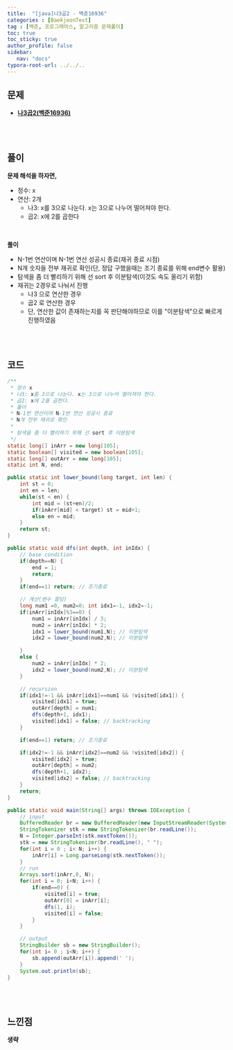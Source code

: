 ```yaml
---
title:  "[java]나3곱2 - 백준16936"
categories : [BaekjoonTest]
tag : [백준, 프로그래머스, 알고리즘 문제풀이]
toc: true
toc_sticky: true
author_profile: false
sidebar:
   nav: "docs"
typora-root-url: ../../..
---
```




## 문제

* **[나3곱2(백준16936)](https://www.acmicpc.net/problem/16936)**

<br><br>

## 풀이

**문제 해석을 하자면,**

* 정수: x
* 연산: 2개
  * 나3: x를 3으로 나눈다. x는 3으로 나누어 떨어져야 한다.
  * 곱2: x에 2를 곱한다


<br>

**풀이**

* N-1번 연산이며 N-1번 연산 성공시 종료(재귀 종료 시점)
* N개 숫자들 전부 재귀로 확인(단, 정답 구했을때는 조기 종료를 위해 end변수 활용)
* 탐색을 좀 더 빨리하기 위해 선 sort 후 이분탐색(이것도 속도 올리기 위함)
* 재귀는 2경우로 나눠서 진행
  * 나3 으로 연산한 경우
  * 곱2 로 연산한 경우
  * 단, 연산한 값이 존재하는지를 꼭 판단해야하므로 이를 "이분탐색"으로 빠르게 진행하였음


<br><br>

## 코드

```java
/**
 * 정수 x
 * 나3: x를 3으로 나눈다. x는 3으로 나누어 떨어져야 한다.
 * 곱2: x에 2를 곱한다.
 * 풀이
 * N-1번 연산이며 N-1번 연산 성공시 종료
 * N개 전부 재귀로 확인
 * 
 * 탐색을 좀 더 빨리하기 위해 선 sort 후 이분탐색
 */
static long[] inArr = new long[105];
static boolean[] visited = new boolean[105];
static long[] outArr = new long[105];
static int N, end;

public static int lower_bound(long target, int len) {
    int st = 0;
    int en = len;
    while(st < en) {
        int mid = (st+en)/2;
        if(inArr[mid] < target) st = mid+1;
        else en = mid;
    }
    return st;
}

public static void dfs(int depth, int inIdx) {
    // base condition
    if(depth==N) {
        end = 1;
        return;
    }
    if(end==1) return; // 조기종료

    // 계산(변수 할당)
    long num1 =0, num2=0; int idx1=-1, idx2=-1;
    if(inArr[inIdx]%3==0) {
        num1 = inArr[inIdx] / 3;
        num2 = inArr[inIdx] * 2;
        idx1 = lower_bound(num1,N); // 이분탐색
        idx2 = lower_bound(num2,N); // 이분탐색

    }
    else {
        num2 = inArr[inIdx] * 2;
        idx2 = lower_bound(num2,N); // 이분탐색
    }

    // recursion
    if(idx1!=-1 && inArr[idx1]==num1 && !visited[idx1]) {
        visited[idx1] = true;
        outArr[depth] = num1;
        dfs(depth+1, idx1);
        visited[idx1] = false; // backtracking
    }

    if(end==1) return; // 조기종료

    if(idx2!=-1 && inArr[idx2]==num2 && !visited[idx2]) {
        visited[idx2] = true;
        outArr[depth] = num2;
        dfs(depth+1, idx2);
        visited[idx2] = false; // backtracking
    }
    return;
}

public static void main(String[] args) throws IOException {
    // input
    BufferedReader br = new BufferedReader(new InputStreamReader(System.in));
    StringTokenizer stk = new StringTokenizer(br.readLine());
    N = Integer.parseInt(stk.nextToken());
    stk = new StringTokenizer(br.readLine(), " ");
    for(int i = 0 ; i< N; i++) {
        inArr[i] = Long.parseLong(stk.nextToken());
    }
    // run
    Arrays.sort(inArr,0, N);
    for(int i = 0; i<N; i++) {
        if(end==0) {
            visited[i] = true;
            outArr[0] = inArr[i];
            dfs(1, i);
            visited[i] = false;
        }
    }

    // output
    StringBuilder sb = new StringBuilder();
    for(int i= 0 ; i<N; i++) {
        sb.append(outArr[i]).append(' ');
    }
    System.out.println(sb);
}
```

<br><br>

## 느낀점

**생략**
